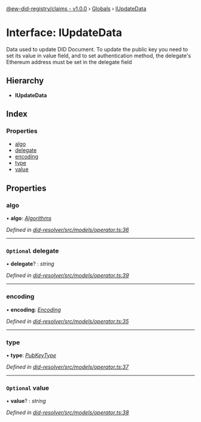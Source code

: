 [@ew-did-registry/claims - v1.0.0](../README.md) › [Globals](../globals.md) › [IUpdateData](iupdatedata.md)

# Interface: IUpdateData

Data used to update DID Document. To update the public key you need to set its value in value
field, and to set authentication method, the delegate's Ethereum address must be set in the
delegate field

## Hierarchy

* **IUpdateData**

## Index

### Properties

* [algo](iupdatedata.md#algo)
* [delegate](iupdatedata.md#optional-delegate)
* [encoding](iupdatedata.md#encoding)
* [type](iupdatedata.md#type)
* [value](iupdatedata.md#optional-value)

## Properties

###  algo

• **algo**: *[Algorithms](../enums/algorithms.md)*

*Defined in [did-resolver/src/models/operator.ts:36](https://github.com/energywebfoundation/ew-did-registry/blob/bf1f4a6/packages/did-resolver/src/models/operator.ts#L36)*

___

### `Optional` delegate

• **delegate**? : *string*

*Defined in [did-resolver/src/models/operator.ts:39](https://github.com/energywebfoundation/ew-did-registry/blob/bf1f4a6/packages/did-resolver/src/models/operator.ts#L39)*

___

###  encoding

• **encoding**: *[Encoding](../enums/encoding.md)*

*Defined in [did-resolver/src/models/operator.ts:35](https://github.com/energywebfoundation/ew-did-registry/blob/bf1f4a6/packages/did-resolver/src/models/operator.ts#L35)*

___

###  type

• **type**: *[PubKeyType](../enums/pubkeytype.md)*

*Defined in [did-resolver/src/models/operator.ts:37](https://github.com/energywebfoundation/ew-did-registry/blob/bf1f4a6/packages/did-resolver/src/models/operator.ts#L37)*

___

### `Optional` value

• **value**? : *string*

*Defined in [did-resolver/src/models/operator.ts:38](https://github.com/energywebfoundation/ew-did-registry/blob/bf1f4a6/packages/did-resolver/src/models/operator.ts#L38)*
